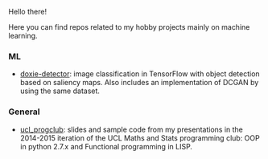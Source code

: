 Hello there!

Here you can find repos related to my hobby projects mainly on machine learning.

### ML
  - [doxie-detector](https://github.com/nlaaksonen/doxie-detector): image classification in TensorFlow with object detection based on saliency maps. Also includes an implementation of DCGAN by using the same dataset.
  
### General
  - [ucl_progclub](https://github.com/nlaaksonen/ucl_progclub): slides and sample code from my presentations in the 2014-2015 iteration
  of the UCL Maths and Stats programming club: OOP in python 2.7.x and Functional programming in LISP.
